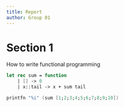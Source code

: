 ```yaml
---
title: Report
author: Group 01
---
```


# Section 1
How to write functional programming 

```fsharp
let rec sum = function
    | [] -> 0
    | x::tail -> x + sum tail

printfn "%i" (sum [1;2;3;4;5;6;7;8;9;10])
```

